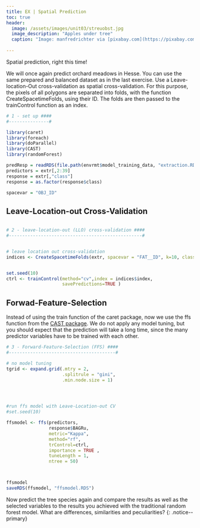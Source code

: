 ```yaml
---
title: EX | Spatial Prediction
toc: true
header:
  image: /assets/images/unit03/streuobst.jpg
  image_description: "Apples under tree"
  caption: "Image: manfredrichter via [pixabay.com](https://pixabay.com/de/photos/%C3%A4pfel-streuobst-obstbaum-apfelbaum-3684775/)"
 
---
```

Spatial prediction, right this time!


We will once again predict orchard meadows in Hesse. You can use the same prepared and balanced dataset as in the last exercise. Use a Leave-location-Out cross-validation as spatial cross-validation. For this purpose, the pixels of all polygons are separated into folds, with the function CreateSpacetimeFolds, using their ID. The folds are then passed to the trainControl function as an index.


```r
# 1 - set up ####
#---------------#

library(caret)
library(foreach)
library(doParallel)
library(CAST)
library(randomForest)

predResp = readRDS(file.path(envrmt$model_training_data, "extraction.RDS")) 
predictors = extr[,2:39]
response = extr[,"class"]
response = as.factor(response$class)

spacevar = "OBJ_ID"
```
## Leave-Location-out Cross-Validation


```r

# 2 - leave-location-out (LLO) cross-validation ####
#--------------------------------------------------#


# leave location out cross-validation
indices <- CreateSpacetimeFolds(extr, spacevar = "FAT__ID", k=10, class = "class")


set.seed(10)
ctrl <- trainControl(method="cv",index = indices$index,
                     savePredictions=TRUE )


```

## Forwad-Feature-Selection

Instead of using the train function of the caret package, now we use the ffs function from the [CAST package](https://cran.r-project.org/web/packages/CAST/index.html). We do not apply any model tuning, but you should expect that the prediction will take a long time, since the many predictor variables have to be trained with each other. 

```r
# 3 - Forward-Feature-Selection (FFS) ####
#----------------------------------------#

# no model tuning
tgrid <- expand.grid(.mtry = 2,
                     .splitrule = "gini",
                     .min.node.size = 1)




#run ffs model with Leave-Location-out CV
#set.seed(10)

ffsmodel <- ffs(predictors,
                response$BAGRu, 
                metric="Kappa", 
                method="rf",
                trControl=ctrl, 
                importance = TRUE ,
                tuneLength = 1, 
                ntree = 50)



ffsmodel
saveRDS(ffsmodel, "ffsmodel.RDS")


```

Now predict the tree species again and compare the results as well as the selected variables to the results you achieved with the traditional random forest model. What are differences, similarities and peculiarities? 
{: .notice--primary}